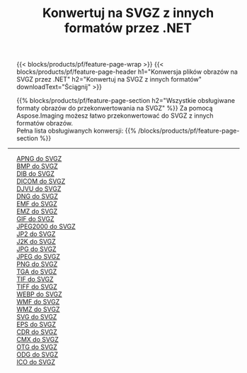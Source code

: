 ﻿---
title: Konwertuj na SVGZ z innych formatów przez .NET 
weight: 3920
url: /pl/net/conversion/to/svgz 
lang: pl
langdirlevel: 2
locales: zh-hans,ja,it,ru,de,es,fr,nl,id,lt,pl,pt,vi,tr,ko,zh-hant,ar,hi,th,sv,cs,uk,he
description: Za pomocą Aspose.Imaging możesz łatwo przekonwertować do SVGZ z innych formatów
---

{{< blocks/products/pf/feature-page-wrap >}}
{{< blocks/products/pf/feature-page-header h1="Konwersja plików obrazów na SVGZ przez .NET" h2="Konwertuj na SVGZ z innych formatów" downloadText="Ściągnij" >}}


{{% blocks/products/pf/feature-page-section  h2="Wszystkie obsługiwane formaty obrazów do przekonwertowania na SVGZ" %}}
Za pomocą Aspose.Imaging możesz łatwo przekonwertować do SVGZ z innych formatów obrazów.
<br/>
Pełna lista obsługiwanych konwersji:
{{% /blocks/products/pf/feature-page-section %}}
<div class="container-fluid productfamilypage bg-gray">
    <div class="convertypes bg-gray agp-content section">
        <div class="container">
		<hr style="margin-left:-20px;"/>
		<div class="row other-converters">
		    <div class='col-md-2 other-converter remove-lp remove-rp'><a href="/imaging/pl/net/conversion/apng-to-svgz" >APNG do SVGZ</a></div>
<div class='col-md-2 other-converter remove-lp remove-rp'><a href="/imaging/pl/net/conversion/bmp-to-svgz" >BMP do SVGZ</a></div>
<div class='col-md-2 other-converter remove-lp remove-rp'><a href="/imaging/pl/net/conversion/dib-to-svgz" >DIB do SVGZ</a></div>
<div class='col-md-2 other-converter remove-lp remove-rp'><a href="/imaging/pl/net/conversion/dicom-to-svgz" >DICOM do SVGZ</a></div>
<div class='col-md-2 other-converter remove-lp remove-rp'><a href="/imaging/pl/net/conversion/djvu-to-svgz" >DJVU do SVGZ</a></div>
<div class='col-md-2 other-converter remove-lp remove-rp'><a href="/imaging/pl/net/conversion/dng-to-svgz" >DNG do SVGZ</a></div>
<div class='col-md-2 other-converter remove-lp remove-rp'><a href="/imaging/pl/net/conversion/emf-to-svgz" >EMF do SVGZ</a></div>
<div class='col-md-2 other-converter remove-lp remove-rp'><a href="/imaging/pl/net/conversion/emz-to-svgz" >EMZ do SVGZ</a></div>
<div class='col-md-2 other-converter remove-lp remove-rp'><a href="/imaging/pl/net/conversion/gif-to-svgz" >GIF do SVGZ</a></div>
<div class='col-md-2 other-converter remove-lp remove-rp'><a href="/imaging/pl/net/conversion/jpeg2000-to-svgz" >JPEG2000 do SVGZ</a></div>
<div class='col-md-2 other-converter remove-lp remove-rp'><a href="/imaging/pl/net/conversion/jp2-to-svgz" >JP2 do SVGZ</a></div>
<div class='col-md-2 other-converter remove-lp remove-rp'><a href="/imaging/pl/net/conversion/j2k-to-svgz" >J2K do SVGZ</a></div>
<div class='col-md-2 other-converter remove-lp remove-rp'><a href="/imaging/pl/net/conversion/jpg-to-svgz" >JPG do SVGZ</a></div>
<div class='col-md-2 other-converter remove-lp remove-rp'><a href="/imaging/pl/net/conversion/jpeg-to-svgz" >JPEG do SVGZ</a></div>
<div class='col-md-2 other-converter remove-lp remove-rp'><a href="/imaging/pl/net/conversion/png-to-svgz" >PNG do SVGZ</a></div>
<div class='col-md-2 other-converter remove-lp remove-rp'><a href="/imaging/pl/net/conversion/tga-to-svgz" >TGA do SVGZ</a></div>
<div class='col-md-2 other-converter remove-lp remove-rp'><a href="/imaging/pl/net/conversion/tif-to-svgz" >TIF do SVGZ</a></div>
<div class='col-md-2 other-converter remove-lp remove-rp'><a href="/imaging/pl/net/conversion/tiff-to-svgz" >TIFF do SVGZ</a></div>
<div class='col-md-2 other-converter remove-lp remove-rp'><a href="/imaging/pl/net/conversion/webp-to-svgz" >WEBP do SVGZ</a></div>
<div class='col-md-2 other-converter remove-lp remove-rp'><a href="/imaging/pl/net/conversion/wmf-to-svgz" >WMF do SVGZ</a></div>
<div class='col-md-2 other-converter remove-lp remove-rp'><a href="/imaging/pl/net/conversion/wmz-to-svgz" >WMZ do SVGZ</a></div>
<div class='col-md-2 other-converter remove-lp remove-rp'><a href="/imaging/pl/net/conversion/svg-to-svgz" >SVG do SVGZ</a></div>
<div class='col-md-2 other-converter remove-lp remove-rp'><a href="/imaging/pl/net/conversion/eps-to-svgz" >EPS do SVGZ</a></div>
<div class='col-md-2 other-converter remove-lp remove-rp'><a href="/imaging/pl/net/conversion/cdr-to-svgz" >CDR do SVGZ</a></div>
<div class='col-md-2 other-converter remove-lp remove-rp'><a href="/imaging/pl/net/conversion/cmx-to-svgz" >CMX do SVGZ</a></div>
<div class='col-md-2 other-converter remove-lp remove-rp'><a href="/imaging/pl/net/conversion/otg-to-svgz" >OTG do SVGZ</a></div>
<div class='col-md-2 other-converter remove-lp remove-rp'><a href="/imaging/pl/net/conversion/odg-to-svgz" >ODG do SVGZ</a></div>
<div class='col-md-2 other-converter remove-lp remove-rp'><a href="/imaging/pl/net/conversion/ico-to-svgz" >ICO do SVGZ</a></div>
                </div>
        </div>
    </div>
</div>
<br/>

